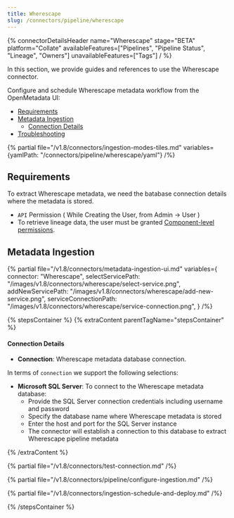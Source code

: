 ```yaml
---
title: Wherescape
slug: /connectors/pipeline/wherescape
---
```


{% connectorDetailsHeader
name="Wherescape"
stage="BETA"
platform="Collate"
availableFeatures=["Pipelines", "Pipeline Status", "Lineage", "Owners"]
unavailableFeatures=["Tags"]
/ %}

In this section, we provide guides and references to use the Wherescape connector.

Configure and schedule Wherescape metadata workflow from the OpenMetadata UI:

- [Requirements](#requirements)
- [Metadata Ingestion](#metadata-ingestion)
    - [Connection Details](#connection-details)
- [Troubleshooting](/connectors/pipeline/wherescape/troubleshooting)

{% partial file="/v1.8/connectors/ingestion-modes-tiles.md" variables={yamlPath: "/connectors/pipeline/wherescape/yaml"} /%}

## Requirements
To extract Wherescape metadata, we need the batabase connection details where the metadata is stored.

- `API` Permission ( While Creating the User, from Admin -> User )
- To retrieve lineage data, the user must be granted [Component-level permissions](https://docs.matillion.com/metl/docs/2932106/#component).

## Metadata Ingestion

{% partial 
  file="/v1.8/connectors/metadata-ingestion-ui.md" 
  variables={
    connector: "Wherescape", 
    selectServicePath: "/images/v1.8/connectors/wherescape/select-service.png",
    addNewServicePath: "/images/v1.8/connectors/wherescape/add-new-service.png",
    serviceConnectionPath: "/images/v1.8/connectors/wherescape/service-connection.png",
} 
/%}

{% stepsContainer %}
{% extraContent parentTagName="stepsContainer" %}

#### Connection Details

- **Connection**: Wherescape metadata database connection.

In terms of `connection` we support the following selections:

- **Microsoft SQL Server**: To connect to the Wherescape metadata database:
  - Provide the SQL Server connection credentials including username and password
  - Specify the database name where Wherescape metadata is stored
  - Enter the host and port for the SQL Server instance
  - The connector will establish a connection to this database to extract Wherescape pipeline metadata

{% /extraContent %}

{% partial file="/v1.8/connectors/test-connection.md" /%}

{% partial file="/v1.8/connectors/pipeline/configure-ingestion.md" /%}

{% partial file="/v1.8/connectors/ingestion-schedule-and-deploy.md" /%}

{% /stepsContainer %}
